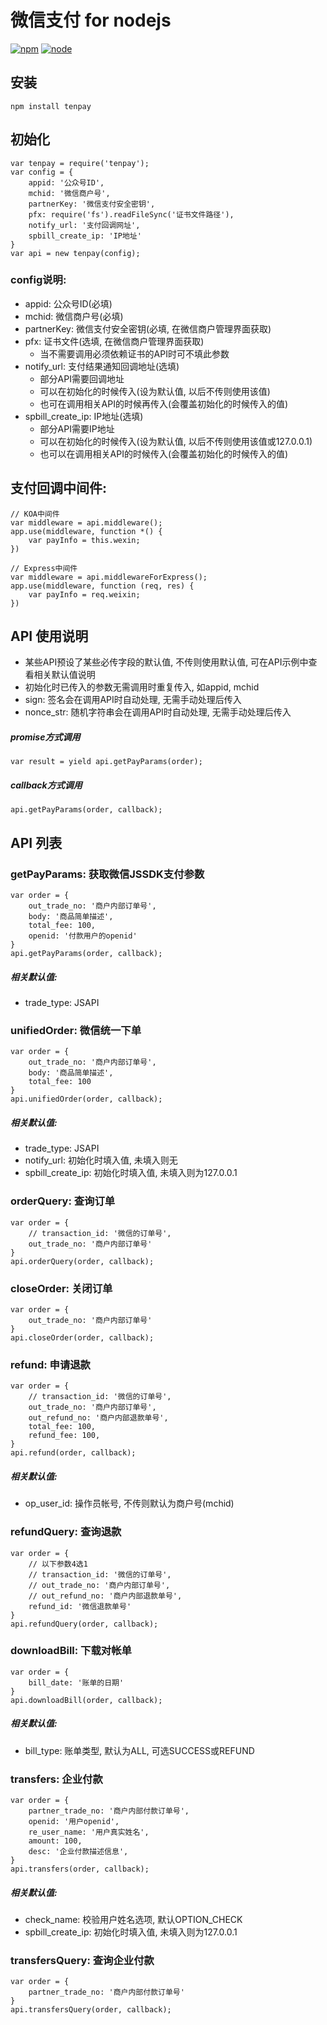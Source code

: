 # 微信支付 for nodejs

[![npm](https://img.shields.io/npm/v/tenpay.svg)](https://www.npmjs.com/package/tenpay)
[![node](https://img.shields.io/node/v/tenpay.svg)](http://nodejs.org/download/)

## 安装

	npm install tenpay 

## 初始化

	var tenpay = require('tenpay');
	var config = {
		appid: '公众号ID',
		mchid: '微信商户号',
		partnerKey: '微信支付安全密钥',
		pfx: require('fs').readFileSync('证书文件路径'),
		notify_url: '支付回调网址',
		spbill_create_ip: 'IP地址'
	}
	var api = new tenpay(config);

### config说明:
* appid: 公众号ID(必填)
* mchid: 微信商户号(必填)
* partnerKey: 微信支付安全密钥(必填, 在微信商户管理界面获取)
* pfx: 证书文件(选填, 在微信商户管理界面获取)
	* 当不需要调用必须依赖证书的API时可不填此参数
* notify_url: 支付结果通知回调地址(选填)
	* 部分API需要回调地址
	* 可以在初始化的时候传入(设为默认值, 以后不传则使用该值)
	* 也可在调用相关API的时候再传入(会覆盖初始化的时候传入的值)
* spbill_create_ip: IP地址(选填)
	* 部分API需要IP地址
	* 可以在初始化的时候传入(设为默认值, 以后不传则使用该值或127.0.0.1)
	* 也可以在调用相关API的时候传入(会覆盖初始化的时候传入的值)

## 支付回调中间件:

	// KOA中间件
	var middleware = api.middleware();
	app.use(middleware, function *() {
		var payInfo = this.wexin;
	})
	
	// Express中间件
	var middleware = api.middlewareForExpress();
	app.use(middleware, function (req, res) {
		var payInfo = req.weixin;
	}) 

## API 使用说明
* 某些API预设了某些必传字段的默认值, 不传则使用默认值, 可在API示例中查看相关默认值说明
* 初始化时已传入的参数无需调用时重复传入, 如appid, mchid
* sign: 签名会在调用API时自动处理, 无需手动处理后传入
* nonce_str: 随机字符串会在调用API时自动处理, 无需手动处理后传入

##### promise方式调用

	var result = yield api.getPayParams(order);

##### callback方式调用

	api.getPayParams(order, callback);	

## API 列表
### getPayParams: 获取微信JSSDK支付参数

	var order = {
		out_trade_no: '商户内部订单号',
		body: '商品简单描述',
		total_fee: 100,
		openid: '付款用户的openid'
	}
	api.getPayParams(order, callback);

##### 相关默认值:
* trade_type: JSAPI
	
### unifiedOrder: 微信统一下单

	var order = {
		out_trade_no: '商户内部订单号',
		body: '商品简单描述',
		total_fee: 100
	}
	api.unifiedOrder(order, callback);

##### 相关默认值:
* trade_type: JSAPI
* notify_url: 初始化时填入值, 未填入则无
* spbill_create_ip: 初始化时填入值, 未填入则为127.0.0.1

### orderQuery: 查询订单

	var order = {
		// transaction_id: '微信的订单号',
		out_trade_no: '商户内部订单号'
	}
	api.orderQuery(order, callback);

### closeOrder: 关闭订单

	var order = {
		out_trade_no: '商户内部订单号'
	}
	api.closeOrder(order, callback);

### refund: 申请退款

	var order = {
		// transaction_id: '微信的订单号',
		out_trade_no: '商户内部订单号',
		out_refund_no: '商户内部退款单号',
		total_fee: 100,
		refund_fee: 100,
	}
	api.refund(order, callback);

##### 相关默认值:
* op_user_id: 操作员帐号, 不传则默认为商户号(mchid)

### refundQuery: 查询退款

	var order = {
		// 以下参数4选1
		// transaction_id: '微信的订单号',
		// out_trade_no: '商户内部订单号',
		// out_refund_no: '商户内部退款单号',
		refund_id: '微信退款单号'
	}
	api.refundQuery(order, callback);

### downloadBill: 下载对帐单

	var order = {
		bill_date: '账单的日期'
	}
	api.downloadBill(order, callback);

##### 相关默认值:
* bill_type: 账单类型, 默认为ALL, 可选SUCCESS或REFUND

### transfers: 企业付款

	var order = {
		partner_trade_no: '商户内部付款订单号',
		openid: '用户openid',
		re_user_name: '用户真实姓名',
		amount: 100,
		desc: '企业付款描述信息',
	}
	api.transfers(order, callback);

##### 相关默认值:
* check_name: 校验用户姓名选项, 默认OPTION_CHECK
* spbill_create_ip: 初始化时填入值, 未填入则为127.0.0.1

### transfersQuery: 查询企业付款

	var order = {
		partner_trade_no: '商户内部付款订单号'
	}
	api.transfersQuery(order, callback);

